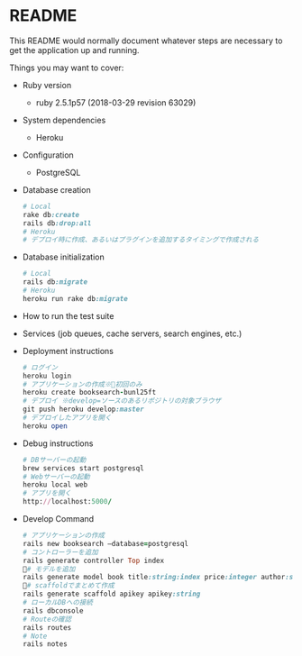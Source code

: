 # README

This README would normally document whatever steps are necessary to get the
application up and running.

Things you may want to cover:

* Ruby version

  * ruby 2.5.1p57 (2018-03-29 revision 63029)

* System dependencies

  * Heroku

* Configuration

  * PostgreSQL

* Database creation

  ``` ruby
  # Local
  rake db:create
  rails db:drop:all
  # Heroku
  # デプロイ時に作成、あるいはプラグインを追加するタイミングで作成される
  ```

* Database initialization

  ``` ruby
  # Local
  rails db:migrate
  # Heroku
  heroku run rake db:migrate
  ```

* How to run the test suite

* Services (job queues, cache servers, search engines, etc.)

* Deployment instructions

  ``` ruby
  # ログイン
  heroku login
  # アプリケーションの作成※初回のみ
  heroku create booksearch-bunl25ft
  # デプロイ ※develop=ソースのあるリポジトリの対象ブラウザ
  git push heroku develop:master
  # デプロイしたアプリを開く
  heroku open
  ```

* Debug instructions

  ``` ruby
  # DBサーバーの起動
  brew services start postgresql
  # Webサーバーの起動
  heroku local web
  # アプリを開く
  http://localhost:5000/
  ```

* Develop Command

  ``` ruby
  # アプリケーションの作成
  rails new booksearch —database=postgresql
  # コントローラーを追加
  rails generate controller Top index
  # モデルを追加
  rails generate model book title:string:index price:integer author:string publisher:string isbn:string caption:string sales_date:string item_url:string largeimage_url:string
  # scaffoldでまとめて作成
  rails generate scaffold apikey apikey:string
  # ローカルDBへの接続
  rails dbconsole
  # Routeの確認
  rails routes
  # Note
  rails notes
  ```
